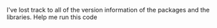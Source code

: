 I've lost track to all of the version information of the packages and the libraries. Help me run this code
